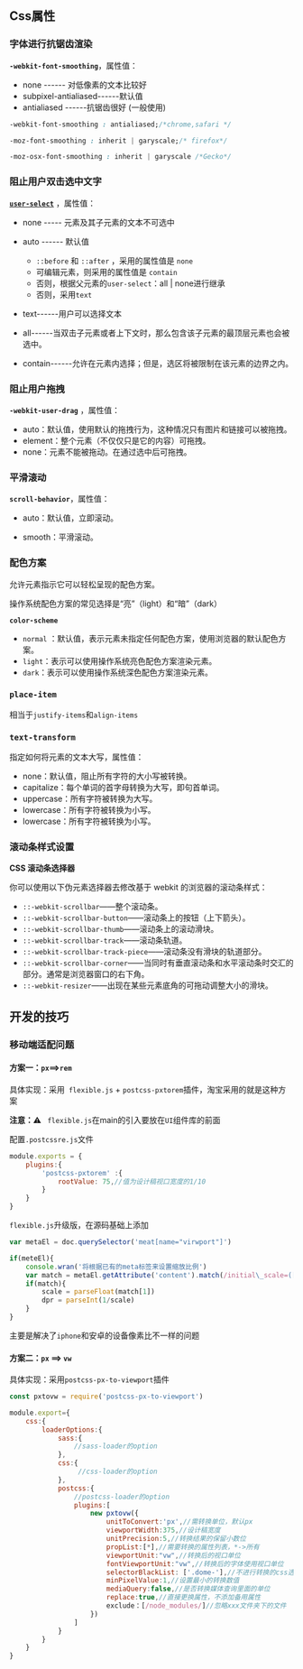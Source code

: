 ## Css属性

### 字体进行抗锯齿渲染

**`-webkit-font-smoothing`**，属性值：

- none ------ 对低像素的文本比较好
- subpixel-antialiased------默认值
- antialiased ------抗锯齿很好 (一般使用)

``` css
-webkit-font-smoothing : antialiased;/*chrome,safari */

-moz-font-smoothing : inherit | garyscale;/* firefox*/

-moz-osx-font-smoothing : inherit | garyscale /*Gecko*/
```



### 阻止用户双击选中文字

[**`user-select`**](https://developer.mozilla.org/zh-CN/docs/Web/CSS/user-select) ，属性值：

- none ----- 元素及其子元素的文本不可选中

- auto ------ 默认值

  -  `::before` 和 `::after` ，采用的属性值是 `none`
  - 可编辑元素，则采用的属性值是 `contain`
  - 否则，根据父元素的`user-select`：all | none进行继承
  - 否则，采用`text`

- text------用户可以选择文本

- all------当双击子元素或者上下文时，那么包含该子元素的最顶层元素也会被选中。

- contain------允许在元素内选择；但是，选区将被限制在该元素的边界之内。

  

### 阻止用户拖拽

**`-webkit-user-drag`** ，属性值：

- auto：默认值，使用默认的拖拽行为，这种情况只有图片和链接可以被拖拽。
- element：整个元素（不仅仅只是它的内容）可拖拽。
- none：元素不能被拖动。在通过选中后可拖拽。



### 平滑滚动

**`scroll-behavior`**，属性值：

- auto：默认值，立即滚动。

- smooth：平滑滚动。

  

### 配色方案

允许元素指示它可以轻松呈现的配色方案。

操作系统配色方案的常见选择是“亮”（light）和“暗”（dark）

**`color-scheme`**

- `normal` ：默认值，表示元素未指定任何配色方案，使用浏览器的默认配色方案。
- `light`：表示可以使用操作系统亮色配色方案渲染元素。
- `dark`：表示可以使用操作系统深色配色方案渲染元素。



### `place-item`

相当于`justify-items`和`align-items`



### `text-transform`

指定如何将元素的文本大写，属性值：

- none：默认值，阻止所有字符的大小写被转换。
- capitalize：每个单词的首字母转换为大写，即句首单词。
- uppercase：所有字符被转换为大写。
- lowercase：所有字符被转换为小写。
- lowercase：所有字符被转换为小写。



### 滚动条样式设置

**CSS 滚动条选择器**

你可以使用以下伪元素选择器去修改基于 webkit 的浏览器的滚动条样式：

- `::-webkit-scrollbar`——整个滚动条。
- `::-webkit-scrollbar-button`——滚动条上的按钮（上下箭头）。
- `::-webkit-scrollbar-thumb`——滚动条上的滚动滑块。
- `::-webkit-scrollbar-track`——滚动条轨道。
- `::-webkit-scrollbar-track-piece`——滚动条没有滑块的轨道部分。
- `::-webkit-scrollbar-corner`——当同时有垂直滚动条和水平滚动条时交汇的部分。通常是浏览器窗口的右下角。
- `::-webkit-resizer`——出现在某些元素底角的可拖动调整大小的滑块。





## 开发的技巧

### 移动端适配问题

####  方案一：`px`==>`rem`

具体实现：采用` flexible.js` + `postcss-pxtorem`插件，淘宝采用的就是这种方案

**注意：**:warning:  ` flexible.js`在main的引入要放在`UI`组件库的前面

配置`.postcssre.js`文件

```js
module.exports = {
    plugins:{
        'postcss-pxtorem' :{
            rootValue: 75,//值为设计稿视口宽度的1/10
        }
    }
}
```

`flexible.js`升级版，在源码基础上添加

```js
var metaEl = doc.querySelector('meat[name="virwport"]')

if(meteEl){
    console.wran('将根据已有的meta标签来设置缩放比例')
    var match = metaEl.getAttribute('content').match(/initial\_scale=([\d\.]+)/)
    if(match){
        scale = parseFloat(match[1])
        dpr = parseInt(1/scale)
    }
}
```

主要是解决了`iphone`和安卓的设备像素比不一样的问题



#### 方案二：`px` ==> `vw`

具体实现：采用`postcss-px-to-viewport`插件

```js
const pxtovw = require('postcss-px-to-viewport')

module.export={
    css:{
        loaderOptions:{
            sass:{
                //sass-loader的option
            },
            css:{
                 //css-loader的option
            },
            postcss:{
                //postcss-loader的option
                plugins:[
                    new pxtovw({
                        unitToConvert:'px',//需转换单位，默认px
                        viewportWidth:375,//设计稿宽度
                        unitPrecision:5,//转换结果的保留小数位
                        propList:[*],//需要转换的属性列表，*->所有
                        viewportUnit:"vw",//转换后的视口单位
                        fontViewportUnit:"vw",//转换后的字体使用视口单位
                        selectorBlackList: ['.dome-'],//不进行转换的css选择器
                        minPixelValue:1,//设置最小的转换数值
                        mediaQuery:false,//是否转换媒体查询里面的单位
                        replace:true,//直接更换属性，不添加备用属性
                        exclude：[/node_modules/]//忽略xxx文件夹下的文件
                    })
                ]
            }
        }
    }
}
```











